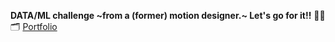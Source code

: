 **DATA/ML challenge ~from a (former) motion designer.~ Let's go for it!!** 🚀🚀 <br>
🗂️ [Portfolio](https://drive.google.com/file/d/1VOKB_CR-Qaez5xVgUmAn27KAPv8Uu9hF/view?usp=sharing)
